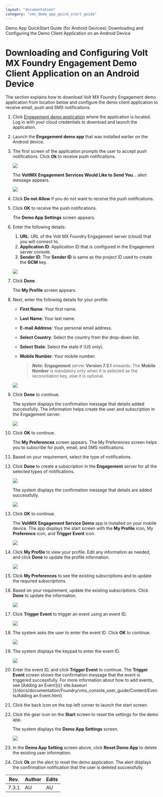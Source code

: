 ```yaml
---
layout: "documentation"
category: "vms_demo_app_quick_start_guide"
---
```

                            

Demo App QuickStart Guide (for Android Devices): Downloading and Configuring the Demo Client Application on an Android Device

Downloading and Configuring Volt MX Foundry Engagement Demo Client Application on an Android Device
==================================================================================================

The section explains how to download Volt MX Foundry Engagement demo application from location below and configure the demo client application to receive email, push and SMS notifications.

1.  Click [Engagement demo application](https://marketplace.hclvoltmx.com/items/voltmx-foundry-messaging-demo-application) where the application is located. Log in with your cloud credentials to download and launch the application.
2.  Launch the **Engagement demo app** that was installed earlier on the Android device.
3.  The first screen of the application prompts the user to accept push notifications. Click **Ok** to receive push notifications.
    
    ![](Resources/Images/image086.gif)
    
    The **VoltMX Engagement Services Would Like to Send You**... alert message appears.
    
    ![](Resources/Images/image087.png)
    
4.  Click **Do not Allow** if you do not want to receive the push notifications.
5.  Click **OK** to receive the push notifications.
    
    The **Demo App Settings** screen appears.
    
6.  Enter the following details:
    
    1.  **URL**: URL of the Volt MX Foundry Engagement server (cloud) that you will connect to.
    2.  **Application ID**: Application ID that is configured in the Engagement server console.
    3.  **Sender ID**: The **Sender ID** is same as the project ID used to create the **GCM** key.
    
    ![](Resources/Images/image089.png)
    
7.  Click **Done**.
    
    The **My Profile** screen appears.
    
8.  Next, enter the following details for your profile:
    
    *   **First Name**: Your first name.
    *   **Last Name**: Your last name.
    *   **E-mail Address**: Your personal email address.
    *   **Select Country**: Select the country from the drop-down list.
    *   **Select State**: Select the state if (US only).
    *   **Mobile Number**: Your mobile number.
        
        > **_Note:_** **Engagement** server **Version 7.3.1** onwards: The **Mobile Number** is mandatory only when it is selected as the reconciliation key, else it is optional.
        
    
    ![](Resources/Images/image091.png)
    
9.  Click **Done** to continue.
    
    The system displays the confirmation message that details added successfully. The information helps create the user and subscription in the Engagement server.
    
    ![](Resources/Images/detailsadded.png)
    
10. Click **OK** to continue.
    
    The **My Preferences** screen appears. The My Preferences screen helps you to subscribe for push, email, and SMS notifications.
    
11. Based on your requirement, select the type of notifications.
12. Click **Done** to create a subscription in the **Engagement** server for all the selected types of notifications.
    
    ![](Resources/Images/image093.png)
    
    The system displays the confirmation message that details are added successfully.
    
    ![](Resources/Images/chanadd.png)
    
13. Click **OK** to continue.
    
    The **VoltMX Engagement Service Demo** app is installed on your mobile device. The app displays the start screen with the **My Profile** icon, My **Preference** icon, and **Trigger Event** icon.
    
    ![](Resources/Images/wel.png)
    
14. Click **My Profile** to view your profile. Edit any information as needed, and click **Done** to update the profile information.
    
    ![](Resources/Images/myprofile.png)
    
15. Click **My Preferences** to see the existing subscriptions and to update the required subscriptions.
16. Based on your requirement, update the existing subscriptions. Click **Done** to update the information.
    
    ![](Resources/Images/mypref.png)
    
17. Click **Trigger Event** to trigger an event using an event ID.
    
    ![](Resources/Images/trigevent.png)
    
18. The system asks the user to enter the event ID. Click **OK** to continue.
    
    ![](Resources/Images/evid.png)
    
19. The system displays the keypad to enter the event ID.
    
    ![](Resources/Images/addeid.png)
    
20. Enter the event ID, and click **Trigger Event** to continue. The **Trigger Event** screen shows the confirmation message that the event is triggered successfully. For more information about how to add events, see [Adding an Event]({{ site.baseurl }}/docs/documentation/Foundry/vms_console_user_guide/Content/Events/Adding an Event.html)
21. Click the back icon on the top left corner to launch the start screen.
22. Click the gear icon on the **Start** screen to reset the settings for the demo app.
    
    The system displays the **Demo App Settings** screen.
    
    ![](Resources/Images/resetapp.png)
    
23. In the **Demo App Setting** screen above, click **Reset Demo App** to delete the existing user information.
24. Click **Ok** on the alert to reset the demo application. The alert displays the confirmation notification that the user is deleted successfully.

  
| Rev. | Author | Edits |
| --- | --- | --- |
| 7.3.1 | AU | AU |
